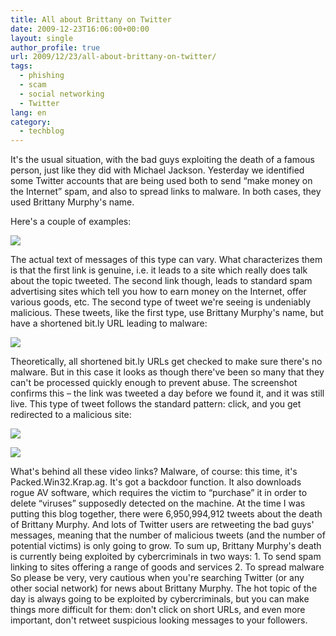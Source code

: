 ```yaml
---
title: All about Brittany on Twitter
date: 2009-12-23T16:06:00+00:00
layout: single
author_profile: true
url: 2009/12/23/all-about-brittany-on-twitter/
tags:
  - phishing
  - scam
  - social networking
  - Twitter
lang: en
category: 
  - techblog
---
```

It's the usual situation, with the bad guys exploiting the death of a famous person, just like they did with Michael Jackson. Yesterday we identified some Twitter accounts that are being used both to send “make money on the Internet” spam, and also to spread links to malware. In both cases, they used Brittany Murphy's name.

Here's a couple of examples:

![](http://1.bp.blogspot.com/_vaUVXcmC3OI/SzI2JBLwrJI/AAAAAAAAAfQ/bdps3Jk-WFo/s1600-h/208187989.jpg)

The actual text of messages of this type can vary. What characterizes them is that the first link is genuine, i.e. it leads to a site which really does talk about the topic tweeted. The second link though, leads to standard spam advertising sites which tell you how to earn money on the Internet, offer various goods, etc. The second type of tweet we're seeing is undeniably malicious. These tweets, like the first type, use Brittany Murphy's name, but have a shortened bit.ly URL leading to malware:

![](http://4.bp.blogspot.com/_vaUVXcmC3OI/SzI2KBSrE3I/AAAAAAAAAfY/xY7b-WrwRas/s1600-h/208187994.jpg)

Theoretically, all shortened bit.ly URLs get checked to make sure there's no malware. But in this case it looks as though there've been so many that they can't be processed quickly enough to prevent abuse. The screenshot confirms this – the link was tweeted a day before we found it, and it was still live. This type of tweet follows the standard pattern: click, and you get redirected to a malicious site:

![](http://1.bp.blogspot.com/_vaUVXcmC3OI/SzI2NEaM85I/AAAAAAAAAfo/lOQroNaeDyA/s1600-h/208187992.jpg)

![](http://4.bp.blogspot.com/_vaUVXcmC3OI/SzI2Liy9hSI/AAAAAAAAAfg/8pnNbezPPQw/s1600-h/208187990.jpg)

What's behind all these video links? Malware, of course: this time, it's Packed.Win32.Krap.ag. It's got a backdoor function. It also downloads rogue AV software, which requires the victim to “purchase” it in order to delete “viruses” supposedly detected on the machine. At the time I was putting this blog together, there were 6,950,994,912 tweets about the death of Brittany Murphy. And lots of Twitter users are retweeting the bad guys' messages, meaning that the number of malicious tweets (and the number of potential victims) is only going to grow. To sum up, Brittany Murphy's death is currently being exploited by cybercriminals in two ways: 1. To send spam linking to sites offering a range of goods and services 2. To spread malware So please be very, very cautious when you're searching Twitter (or any other social network) for news about Brittany Murphy. The hot topic of the day is always going to be exploited by cybercriminals, but you can make things more difficult for them: don't click on short URLs, and even more important, don't retweet suspicious looking messages to your followers.
